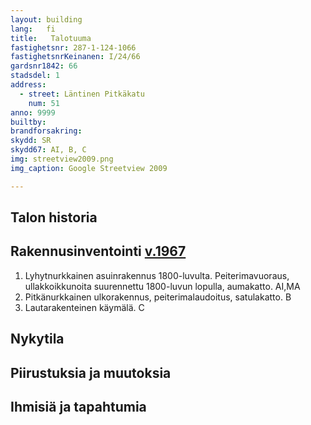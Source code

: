 ```yaml
---
layout: building
lang:   fi
title:   Talotuuma
fastighetsnr: 287-1-124-1066
fastighetsnrKeinanen: I/24/66
gardsnr1842: 66
stadsdel: 1
address:
  - street: Läntinen Pitkäkatu
    num: 51
anno: 9999
builtby:
brandforsakring:
skydd: SR
skydd67: AI, B, C
img: streetview2009.png
img_caption: Google Streetview 2009

---
```

## Talon historia

## Rakennusinventointi <a href="/sources/keinanen_karki.pdf">v.1967</a>
1. Lyhytnurkkainen asuinrakennus 1800-luvulta. Peiterimavuoraus, ullakkoikkunoita suurennettu 1800-luvun lopulla, aumakatto. AI,MA
2. Pitkänurkkainen ulkorakennus, peiterimalaudoitus, satulakatto. B
3. Lautarakenteinen käymälä. C

## Nykytila


## Piirustuksia ja muutoksia

## Ihmisiä ja tapahtumia
